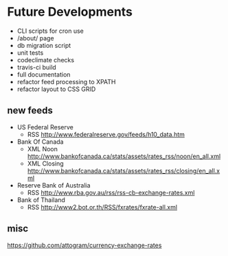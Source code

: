 # Future Developments

* CLI scripts for cron use
* /about/ page
* db migration script
* unit tests
* codeclimate checks
* travis-ci build
* full documentation
* refactor feed processing to XPATH
* refactor layout to CSS GRID

## new feeds

* US Federal Reserve
  * RSS <http://www.federalreserve.gov/feeds/h10_data.htm>
* Bank Of Canada
  * XML Noon <http://www.bankofcanada.ca/stats/assets/rates_rss/noon/en_all.xml>
  * XML Closing <http://www.bankofcanada.ca/stats/assets/rates_rss/closing/en_all.xml>
* Reserve Bank of Australia
  * RSS <http://www.rba.gov.au/rss/rss-cb-exchange-rates.xml>
* Bank of Thailand
  * RSS <http://www2.bot.or.th/RSS/fxrates/fxrate-all.xml>

## misc

<https://github.com/attogram/currency-exchange-rates>
